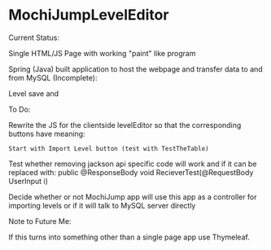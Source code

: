 # MochiJumpLevelEditor

Current Status:

Single HTML/JS Page with working "paint" like program

Spring (Java) built application to host the webpage and transfer data to and from MySQL (Incomplete):

Level save and 

To Do:

Rewrite the JS for the clientside levelEditor so that the corresponding buttons have meaning:

	Start with Import Level button (test with TestTheTable)

Test whether removing jackson api specific code will work and if it can be replaced with:
	public @ResponseBody void RecieverTest(@RequestBody UserInput i)

Decide whether or not MochiJump app will use this app as a controller for importing levels or if it will talk to MySQL server directly

Note to Future Me:

If this turns into something other than a single page app use Thymeleaf.
